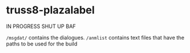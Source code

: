 # truss8-plazalabel
IN PROGRESS SHUT UP BAF

`/msgdat/` contains the dialogues.
`/anmlist` contains text files that have the paths to be used for the build
